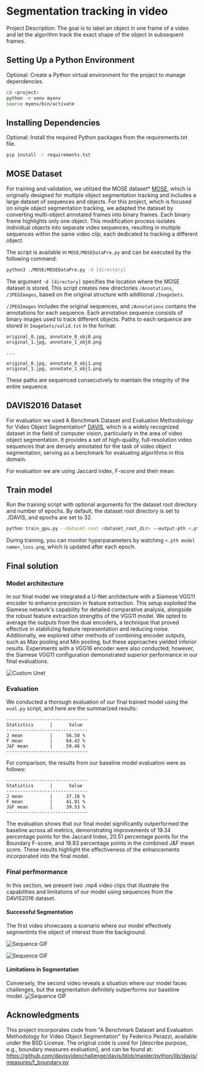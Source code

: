 # Segmentation tracking in video

Project Description: The goal is to label an object in one frame of a video and let the algorithm track the exact shape of the object in subsequent frames.

## Setting Up a Python Environment

Optional: Create a Python virtual environment for the project to manage dependencies.

```bash
cd <project>
python -m venv myenv
source myenv/bin/activate
```

## Installing Dependencies

Optional: Install the required Python packages from the requirements.txt file.

```bash
pip install -r requirements.txt
```

## MOSE Dataset
For training and validation, we utilized the MOSE dataset\* [MOSE](https://github.com/henghuiding/MOSE-api), which is originally designed for multiple object segmentation tracking and includes a large dataset of sequences and objects. For this project, which is focused on single object segmentation tracking, we adapted the dataset by converting multi-object annotated frames into binary frames. Each binary frame highlights only one object. This modification process isolates individual objects into separate video sequences, resulting in multiple sequences within the same video clip, each dedicated to tracking a different object.

The script is available in `MOSE/MOSEDataPre.py` and can be executed by the following command:

```bash
python3 ./MOSE/MOSEDataPre.py -d [directory]
```

The argument `-d [directory]` specifies the location where the MOSE dataset is stored. This script creates new directories `/Annotations`, `/JPEGImages`, based on the original structure with additional `/ImageSets`.

`/JPEGImages` includes the original sequences, and `/Annotations` contains the annotations for each sequence. Each annotation sequence consists of binary images used to track different objects. Paths to each sequence are stored in `ImageSets/valid.txt` in the format:
```
original_0.jpg, annotate_0_obj0.png
original_1.jpg, annotate_1_obj0.png

... 

original_0.jpg, annotate_0_obj1.png
original_1.jpg, annotate_1_obj1.png
```

These paths are sequenced consecutively to maintain the integrity of the entire sequence.


## DAVIS2016 Dataset

For evaluation we used A Benchmark Dataset and Evaluation Methodology for Video Object Segmentation\* [DAVIS](https://davischallenge.org/index.html), which is a widely recognized dataset in the field of computer vision, particularly in the area of video object segmentation. It provides a set of high-quality, full-resolution video sequences that are densely annotated for the task of video object segmentation, serving as a benchmark for evaluating algorithms in this domain.

For evaluation we are using Jaccard index, F-score and their mean.

## Train model

Run the training script with optional arguments for the dataset root directory and number of epochs. By default, the dataset root directory is set to ./DAVIS, and epochs are set to 32.

```bash
python train_gpu.py --dataset-root <dataset_root_dir> --output-pth <.pth model name> --epochs <epochs> [--resume <.pth model file>] --lr <lr> --w_decay <weight_decay>
```

During training, you can monitor hyperparameters by watching `<.pth model name>_loss.png`, which is updated after each epoch.

## Final solution

### Model architecture

In our final model we integrated a U-Net architecture with a Siamese VGG11 encoder to enhance precision in feature extraction. This setup exploited the Siamese network's capability for detailed comparative analysis, alongside the robust feature extraction strengths of the VGG11 model. We opted to average the outputs from the dual encoders, a technique that proved effective in stabilizing feature representation and reducing noise. Additionally, we explored other methods of combining encoder outputs, such as Max pooling and Min pooling, but these approaches yielded inferior results. Experiments with a VGG16 encoder were also conducted; however, the Siamese VGG11 configuration demonstrated superior performance in our final evaluations.

![Custom Unet](media/final-model.png "Our final model architecture")

### Evaluation

We conducted a thorough evaluation of our final trained model using the `eval.py` script, and here are the summarized results:

```
------------------------------
Statistics      |      Value
------------------------------
J mean          |     56.50 %
F mean          |     64.42 %
J&F mean        |     59.46 %
------------------------------
```

For comparison, the results from our baseline model evaluation were as follows:

```
------------------------------
Statistics      |      Value
------------------------------
J mean          |     37.16 %
F mean          |     41.91 %
J&F mean        |     39.53 %
------------------------------
```

The evaluation shows that our final model significantly outperformed the baseline across all metrics, demonstrating improvements of 19.34 percentage points for the Jaccard Index, 20.51 percentage points for the Boundary F-score, and 19.93 percentage points in the combined J\&F mean score. These results highlight the effectiveness of the enhancements incorporated into the final model.

### Final perfmormance

In this section, we present two .mp4 video clips that illustrate the capabilities and limitations of our model using sequences from the DAVIS2016 dataset.

#### Successful Segmentation

The first video showcases a scenario where our model effectively segmentints the object of interest from the background.

![Sequence GIF](media/blackswan.gif)

![Sequence GIF](media/car-roundabout.gif)

#### Limitations in Segmentation

Conversely, the second video reveals a situation where our model faces challenges, but the segmentation definitely outperforms our baseline model.
![Sequence GIF](media/bmx-trees.gif)

## Acknowledgments

This project incorporates code from "A Benchmark Dataset and Evaluation Methodology for Video Object Segmentation" by Federico Perazzi, available under the BSD License. The original code is used for [describe purpose, e.g., boundary measures evaluation], and can be found at: https://github.com/davisvideochallenge/davis/blob/master/python/lib/davis/measures/f_boundary.py
